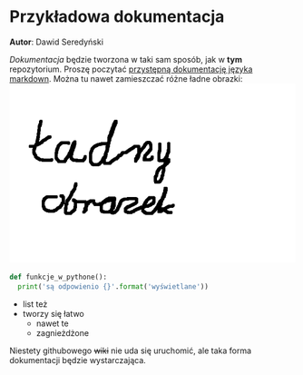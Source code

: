 # Przykładowa dokumentacja

**Autor**: Dawid Seredyński

*Dokumentacja* będzie tworzona w taki sam sposób, jak w **tym** repozytorium.
Proszę poczytać [przystępną dokumentację języka markdown](https://guides.github.com/features/mastering-markdown).
Można tu nawet zamieszczać różne ładne obrazki:
![Ładny obrazek](/docs/img/ladny_obrazek.png)

```python
def funkcje_w_pythone():
  print('są odpowienio {}'.format('wyświetlane'))
```

* list też
* tworzy się łatwo
  * nawet te
  * zagnieżdżone
  
Niestety githubowego ~~wiki~~ nie uda się uruchomić, ale taka forma dokumentacji będzie wystarczająca.
